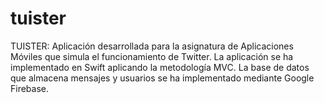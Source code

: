 # tuister

TUISTER: Aplicación desarrollada para la asignatura de Aplicaciones Móviles que simula el funcionamiento de Twitter. La aplicación se ha implementado en Swift aplicando la metodología MVC. La base de datos
que almacena mensajes y usuarios se ha implementado mediante Google Firebase.
